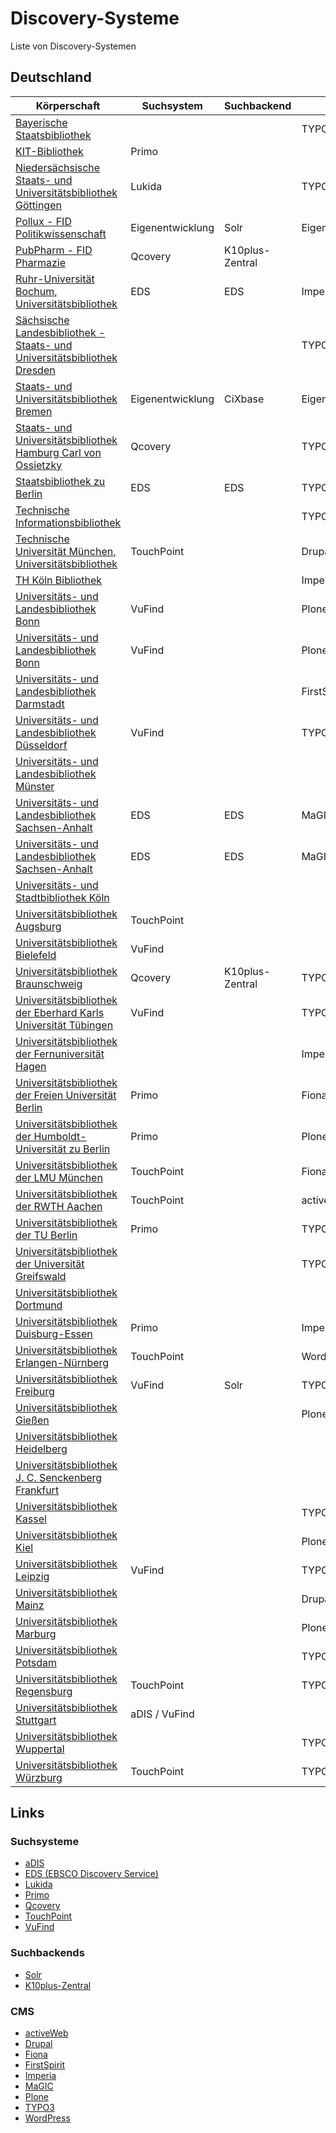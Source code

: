 # Discovery-Systeme

Liste von Discovery-Systemen

## Deutschland

| Körperschaft                                                                                            | Suchsystem       | Suchbackend     | CMS              |
| ------------------------------------------------------------------------------------------------------- | ---------------- | --------------- | ---------------- |
| [Bayerische Staatsbibliothek](https://www.bsb-muenchen.de/)                                             |                  |                 | TYPO3            |
| [KIT-Bibliothek](https://www.bibliothek.kit.edu/)                                                       | Primo            |                 |                  |
| [Niedersächsische Staats- und Universitätsbibliothek Göttingen](http://www.sub.uni-goettingen.de/)      | Lukida           |                 | TYPO3            |
| [Pollux - FID Politikwissenschaft](https://www.pollux-fid.de/)                                          | Eigenentwicklung | Solr            | Eigenentwicklung |
| [PubPharm - FID Pharmazie](https://www.pubpharm.de/)                                                    | Qcovery          | K10plus-Zentral |                  |
| [Ruhr-Universität Bochum, Universitätsbibliothek](http://www.ub.ruhr-uni-bochum.de)                     | EDS              | EDS             | Imperia          |
| [Sächsische Landesbibliothek - Staats- und Universitätsbibliothek Dresden](http://www.slub-dresden.de/) |                  |                 | TYPO3            |
| [Staats- und Universitätsbibliothek Bremen](https://suub.uni-bremen.de/)                                | Eigenentwicklung | CiXbase         | Eigenentwicklung |
| [Staats- und Universitätsbibliothek Hamburg Carl von Ossietzky](http://www.sub.uni-hamburg.de/)         | Qcovery          |                 | TYPO3            |
| [Staatsbibliothek zu Berlin](https://staatsbibliothek-berlin.de/)                                       | EDS              | EDS             | TYPO3            |
| [Technische Informationsbibliothek](https://www.tib.eu/)                                                |                  |                 | TYPO3            |
| [Technische Universität München, Universitätsbibliothek](http://www.ub.tum.de)                          | TouchPoint       |                 | Drupal           |
| [TH Köln Bibliothek](https://www.th-koeln.de/bibliothek)                                                |                  |                 | Imperia          |
| [Universitäts- und Landesbibliothek Bonn](http://www.ulb.uni-bonn.de)                                   | VuFind           |                 | Plone            |
| [Universitäts- und Landesbibliothek Bonn](http://www.ulb.uni-bonn.de/)                                  | VuFind           |                 | Plone            |
| [Universitäts- und Landesbibliothek Darmstadt](https://www.ulb.tu-darmstadt.de/)                        |                  |                 | FirstSpirit      |
| [Universitäts- und Landesbibliothek Düsseldorf](http://www.ulb.hhu.de/)                                 | VuFind           |                 | TYPO3            |
| [Universitäts- und Landesbibliothek Münster](http://www.ulb.uni-muenster.de/)                           |                  |                 |                  |
| [Universitäts- und Landesbibliothek Sachsen-Anhalt](http://bibliothek.uni-halle.de)                     | EDS              | EDS             | MaGIC            |
| [Universitäts- und Landesbibliothek Sachsen-Anhalt](https://bibliothek.uni-halle.de/)                   | EDS              | EDS             | MaGIC            |
| [Universitäts- und Stadtbibliothek Köln](https://www.ub.uni-koeln.de/)                                  |                  |                 |                  |
| [Universitätsbibliothek Augsburg](http://www.bibliothek.uni-augsburg.de)                                | TouchPoint       |                 |                  |
| [Universitätsbibliothek Bielefeld](http://www.ub.uni-bielefeld.de)                                      | VuFind           |                 |                  |
| [Universitätsbibliothek Braunschweig](https://www.tu-braunschweig.de/ub)                                | Qcovery          | K10plus-Zentral | TYPO3            |
| [Universitätsbibliothek der Eberhard Karls Universität Tübingen](http://www.ub.uni-tuebingen.de)        | VuFind           |                 | TYPO3            |
| [Universitätsbibliothek der Fernuniversität Hagen](http://www.fernuni-hagen.de/bibliothek)              |                  |                 | Imperia          |
| [Universitätsbibliothek der Freien Universität Berlin](http://www.ub.fu-berlin.de)                      | Primo            |                 | Fiona            |
| [Universitätsbibliothek der Humboldt-Universität zu Berlin](http://www.ub.hu-berlin.de/)                | Primo            |                 | Plone            |
| [Universitätsbibliothek der LMU München](https://www.ub.uni-muenchen.de/)                               | TouchPoint       |                 | Fiona            |
| [Universitätsbibliothek der RWTH Aachen](http://www.ub.rwth-aachen.de)                                  | TouchPoint       |                 | activeWeb        |
| [Universitätsbibliothek der TU Berlin](https://www.tu.berlin/ub/)                                       | Primo            |                 | TYPO3            |
| [Universitätsbibliothek der Universität Greifswald](https://ub.uni-greifswald.de/)                      |                  |                 | TYPO3            |
| [Universitätsbibliothek Dortmund](http://www.ub.tu-dortmund.de)                                         |                  |                 |                  |
| [Universitätsbibliothek Duisburg-Essen](https://www.uni-due.de/ub/)                                     | Primo            |                 | Imperia          |
| [Universitätsbibliothek Erlangen-Nürnberg](http://www.ub.fau.de)                                        | TouchPoint       |                 | WordPress        |
| [Universitätsbibliothek Freiburg](https://ub.uni-freiburg.de/)                                          | VuFind           | Solr            | TYPO3            |
| [Universitätsbibliothek Gießen](http://www.uni-giessen.de/ub/)                                          |                  |                 | Plone            |
| [Universitätsbibliothek Heidelberg](http://www.ub.uni-hd.de/)                                           |                  |                 |                  |
| [Universitätsbibliothek J. C. Senckenberg Frankfurt](http://www.ub.uni-frankfurt.de)                    |                  |                 |                  |
| [Universitätsbibliothek Kassel](https://www.uni-kassel.de/ub/)                                          |                  |                 | TYPO3            |
| [Universitätsbibliothek Kiel](http://www.ub.uni-kiel.de/)                                               |                  |                 | Plone            |
| [Universitätsbibliothek Leipzig](http://www.ub.uni-leipzig.de/)                                         | VuFind           |                 | TYPO3            |
| [Universitätsbibliothek Mainz](http://www.ub.uni-mainz.de)                                              |                  |                 | Drupal           |
| [Universitätsbibliothek Marburg](https://www.uni-marburg.de/de/ub)                                      |                  |                 | Plone            |
| [Universitätsbibliothek Potsdam](https://www.ub.uni-potsdam.de/)                                        |                  |                 | TYPO3            |
| [Universitätsbibliothek Regensburg](http://www.bibliothek.uni-regensburg.de/)                           | TouchPoint       |                 | TYPO3            |
| [Universitätsbibliothek Stuttgart](http://www.ub.uni-stuttgart.de/)                                     | aDIS / VuFind    |                 |                  |
| [Universitätsbibliothek Wuppertal](http://www.bib.uni-wuppertal.de)                                     |                  |                 | TYPO3            |
| [Universitätsbibliothek Würzburg](https://www.bibliothek.uni-wuerzburg.de/)                             | TouchPoint       |                 | TYPO3            |

## Links

### Suchsysteme

- [aDIS](https://www.astec.de/)
- [EDS (EBSCO Discovery Service)](https://www.ebsco.com/products/ebsco-discovery-service)
- [Lukida](https://www.lukida.org/)
- [Primo](https://exlibrisgroup.com/products/primo-discovery-service/)
- [Qcovery](https://www.qcovery.de/)
- [TouchPoint](https://www.oclc.org/de/touchpoint.html)
- [VuFind](https://vufind.org/)

### Suchbackends

- [Solr](https://solr.apache.org/)
- [K10plus-Zentral](https://verbundwiki.gbv.de/display/VZG/K10plus-Zentral)

### CMS

- [activeWeb](https://www.active-web.de/)
- [Drupal](https://www.drupal.org/)
- [Fiona](https://fiona.justrelate.com/)
- [FirstSpirit](https://www.e-spirit.com/)
- [Imperia](https://www.pirobase-imperia.com/)
- [MaGIC](https://www.magic.uni-halle.de/)
- [Plone](https://plone.org/)
- [TYPO3](https://typo3.org/)
- [WordPress](https://wordpress.org/)

